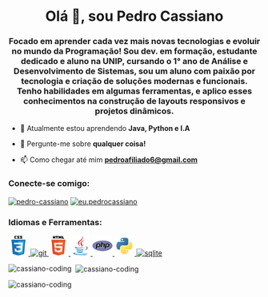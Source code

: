 <h1 align="center">Olá 👋, sou Pedro Cassiano</h1>
<h3 align="center">Focado em aprender cada vez mais novas tecnologias e evoluir no mundo da Programação! Sou dev. em formação, estudante dedicado e aluno na UNIP, cursando o 1° ano de Análise e Desenvolvimento de Sistemas, sou um aluno com paixão por tecnologia e criação de soluções modernas e funcionais. Tenho habilidades em algumas ferramentas, e aplico esses conhecimentos na construção de layouts responsivos e projetos dinâmicos.</h3>


- 🌱 Atualmente estou aprendendo **Java, Python e I.A**

- 💬 Pergunte-me sobre **qualquer coisa!**

- 📫 Como chegar até mim **pedroafiliado6@gmail.com**

<h3 align="left">Conecte-se comigo:</h3> 
<p align="left">
<a href="https://linkedin.com/in/pedro-cassiano" target="blank"><img align="center" src="https://raw.githubusercontent.com/rahuldkjain/github-profile-readme-generator/master/src/images/icons/Social/linked-in-alt.svg" alt="pedro-cassiano" height="30" width="40" / ></a>
<a href="https://instagram.com/eu.pedrocassiano" target="blank"><img align="center" src="https://raw.githubusercontent.com/rahuldkjain/github-profile-readme-generator/master/src/images/icons/Social/instagram.svg" alt="eu.pedrocassiano" height="30" width="40" /></a>
</p>

<h3 align="left">Idiomas e Ferramentas:</h3>
<p align="left"> <a href="https://www.w3schools.com/css/" target="_blank" rel="noreferrer"> <img src="https://raw.githubusercontent.com/devicons/devicon/master/icons/css3/css3-original-wordmark.svg" alt="css3" width="40" height="40"/> </a> <a href="https://git-scm.com/" target="_blank" rel="noreferrer"> <img src="https://www.vectorlogo.zone/logos/git-scm/git-scm-icon.svg" alt="git" width="40" height="40"/> </a> <a href="https://www.w3.org/html/" target="_blank" rel="noreferrer"> <img src="https://raw.githubusercontent.com/devicons/devicon/master/icons/html5/html5-original-wordmark.svg" alt="html5" width="40" height="40"/> </a> <a href="https://www.java.com" target="_blank" rel="noreferrer"> <img src="https://raw.githubusercontent.com/devicons/devicon/master/icons/java/java-original.svg" alt="java" width="40" height="40"/> </a> <a href="https://www.php.net" target="_blank" rel="noreferrer"> <img src="https://raw.githubusercontent.com/devicons/devicon/master/icons/php/php-original.svg" alt="php" width="40" height="40"/> </a> <a href="https://www.python.org" target="_blank" rel="noreferrer"> <img src="https://raw.githubusercontent.com/devicons/devicon/master/icons/python/python-original.svg" alt="python" width="40" height="40"/> </a> <a href="https://www.sqlite.org/" target="_blank" rel="noreferrer"> <img src="https://www.vectorlogo.zone/logos/sqlite/sqlite-icon.svg" alt="sqlite" width="40" height="40"/> </a> </p>

<p><img align="left" src="https://github-readme-stats.vercel.app/api/top-langs?username=cassiano-coding&show_icons=true&locale=en&layout=compact" alt="cassiano-coding" /></p>

<p>&nbsp; <img align="center" src="https://github-readme-stats.vercel.app/api?username=cassiano-coding&show_icons=true&locale=en" alt="cassiano-coding" /></p>

<p align="left"> <img src="https://komarev.com/ghpvc/?username=cassiano-coding&label=Profile%20views&color=0e75b6&style=flat" alt="cassiano-coding" /> </p>

